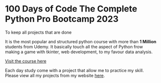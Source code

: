 # 100 Days of Code The Complete Python Pro Bootcamp 2023
To keep all projects that are done

It is the most popular and structured python course with more than **1 Million** students from Udemy. It basically touch all the aspect of Python frow making a game with tkinter, web development, to my favour data analysis.

[Visit the course here](https://www.udemy.com/course/100-days-of-code/)

Each day study come with a project that allow me to practice my skill. 
Please view all my projects from my website [here](https://adamchenjinghao.notion.site/100-Days-of-Code-The-Complete-Python-Pro-Bootcamp-for-2023-Finishing-capstone-projects-ed7d06084e504a48a8c9fe8931e91789?pvs=4). 
